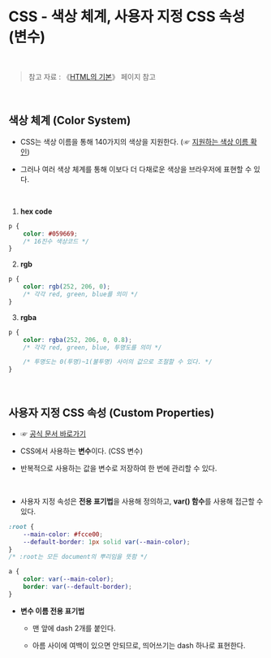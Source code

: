 # CSS - 색상 체계, 사용자 지정 CSS 속성 (변수)

<br/>

>  참고 자료 : 《<a href="https://github.com/SangYoonLee1231/TIL/blob/main/HTML%20%26%20CSS/html_basic_concept.md">HTML의 기본</a>》 페이지 참고

<br/>

## 색상 체계 (Color System)

* CSS는 색상 이름을 통해 140가지의 색상을 지원한다. (☞ <a href="https://www.w3schools.com/cssref/css_colors.asp">지원하는 색상 이름 확인</a>)

* 그러나 여러 색상 체계를 통해 이보다 더 다채로운 색상을 브라우저에 표현할 수 있다.

<br/>

1. <strong>hex code</strong>
```css
p {
    color: #059669;
    /* 16진수 색상코드 */
}
```

2. <strong>rgb</strong>
```css
p {
    color: rgb(252, 206, 0);
    /* 각각 red, green, blue를 의미 */
}
```

3. <strong>rgba</strong>
```css
p {
    color: rgba(252, 206, 0, 0.8);
    /* 각각 red, green, blue, 투명도를 의미 */

    /* 투명도는 0(투명)~1(불투명) 사이의 값으로 조절할 수 있다. */
}
```

<br/>

## 사용자 지정 CSS 속성 (Custom Properties)

* ☞ <a href="https://developer.mozilla.org/ko/docs/Web/CSS/Using_CSS_custom_properties">공식 문서 바로가기</a>

* CSS에서 사용하는 <strong>변수</strong>이다. (CSS 변수)

* 반복적으로 사용하는 값을 변수로 저장하여 한 번에 관리할 수 있다.

<br/>

* 사용자 지정 속성은 <strong>전용 표기법</strong>을 사용해 정의하고, <strong>var() 함수</strong>를 사용해 접근할 수 있다.

```css
:root {
    --main-color: #fcce00;
    --default-border: 1px solid var(--main-color);
}
/* :root는 모든 document의 뿌리임을 뜻함 */

a {
    color: var(--main-color);
    border: var(--default-border);
}
```

* <strong>변수 이름 전용 표기법</strong>

    * 맨 앞에 dash 2개를 붙인다.

    * 아름 사이에 여백이 있으면 안되므로, 띄어쓰기는 dash 하나로 표현한다.